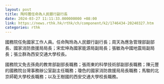 ```yaml
---
layout: post
title: 陶玲獲任命為人民銀行副行長
date: 2024-03-27 11:11:33.000000000 +08:00
link: https://news.rthk.hk/rthk/ch/component/k2/1746434-20240327.htm
categories: rthk
---
```


國務院任免國家工作人員。任命陶玲為人民銀行副行長；周天為應急管理部副部長、國家消防救援局局長；宋宏坤為國家能源局副局長；張敏為中國地震局副局長；張立群為西安交通大學校長。

國務院又免去孫堯的教育部副部長職務；張雨東的科學技術部副部長職務；陳元豐的國務院台灣事務辦公室副主任職務；瓊色的國家消防救援局局長職務；馬駿的北京師範大學校長職務；以及王樹國的西安交通大學校長職務。
